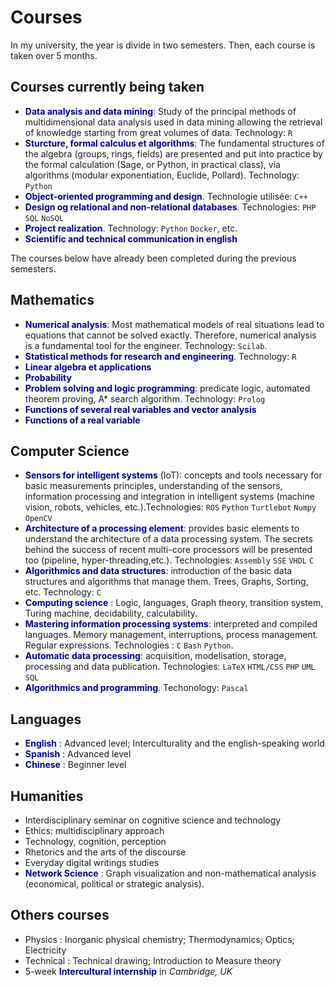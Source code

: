 # Courses

In my university, the year is divide in two semesters. Then, each course is taken over 5 months.

## Courses currently being taken
* <strong><span style="color:darkblue">Data analysis and data mining</span></strong>: Study of the principal methods of multidimensional data analysis used in data mining allowing the retrieval of knowledge starting from great volumes of data. Technology: `R`
* <strong><span style="color:darkblue">Sturcture, formal calculus et algorithms</span></strong>: The fundamental structures of the algebra (groups, rings, fields) are presented and put into practice by the formal calculation (Sage, or Python, in practical class), via algorithms (modular exponentiation, Euclide, Pollard). Technology: `Python`
* <strong><span style="color:darkblue">Object-oriented programming and design</span></strong>. Technologie utilisée: `C++`
* <strong><span style="color:darkblue">Design og relational and non-relational databases</span></strong>. Technologies: `PHP` `SQL` `NoSQL`
* <strong><span style="color:darkblue">Project realization</span></strong>. Technology: `Python` `Docker`, etc.
* <strong><span style="color:darkblue">Scientific and technical communication in english</span></strong>


The courses below have already been completed during the previous semesters.

## Mathematics
* <strong><span style="color:darkblue">Numerical analysis</span></strong>: Most mathematical models of real situations lead to equations that cannot be solved exactly. Therefore, numerical analysis is a fundamental tool for the engineer. Technology: `Scilab`.
* <strong><span style="color:darkblue">Statistical methods for research and engineering</span></strong>. Technology: `R`
* <strong><span style="color:darkblue">Linear algebra et applications</span></strong>
* <strong><span style="color:darkblue">Probability</span></strong>
* <strong><span style="color:darkblue">Problem solving and logic programming</span></strong>: predicate logic, automated theorem proving, A* search algorithm. Technology: `Prolog`
* <strong><span style="color:darkblue">Functions of several real variables and vector analysis</span></strong>
* <strong><span style="color:darkblue">Functions of a real variable</span></strong>

## Computer Science
* <strong><span style="color:darkblue">Sensors for intelligent systems</span></strong> (IoT): concepts and tools necessary for basic measurements principles, understanding of the sensors, information processing and integration in intelligent systems (machine vision, robots, vehicles, etc.).Technologies: `ROS` `Python` `Turtlebot` `Numpy` `OpenCV`
* <strong><span style="color:darkblue">Architecture of a processing element</span></strong>: provides basic elements to understand the architecture of a data processing system. The secrets behind the success of recent multi-core processors will be presented too (pipeline, hyper-threading,etc.). Technologies: `Assembly` `SSE` `VHDL` `C`
* <strong><span style="color:darkblue">Algorithmics and data structures</span></strong>: introduction of the basic data structures and algorithms that manage them. Trees, Graphs, Sorting, etc. Technology: `C`
* <strong><span style="color:darkblue">Computing science</span></strong> : Logic, languages, Graph theory, transition system, Turing machine, decidability, calculability.
* <strong><span style="color:darkblue">Mastering information processing systems</span></strong>: interpreted and compiled languages. Memory management, interruptions, process management. Regular expressions. Technologies : `C` `Bash` `Python`.
* <strong><span style="color:darkblue">Automatic data processing</span></strong>: acquisition, modelisation, storage, processing and data publication. Technologies: `LaTeX` `HTML/CSS` `PHP` `UML` `SQL`
* <strong><span style="color:darkblue">Algorithmics and programming</span></strong>. Techonology: `Pascal`

## Languages
* <strong><span style="color:darkblue">English</span></strong> : Advanced level; Interculturality and the english-speaking world 
* <strong><span style="color:darkblue">Spanish</span></strong> : Advanced level
* <strong><span style="color:darkblue">Chinese</span></strong> : Beginner level

## Humanities
* Interdisciplinary seminar on cognitive science and technology
* Ethics: multidisciplinary approach
* Technology, cognition, perception
* Rhetorics and the arts of the discourse
* Everyday digital writings studies
* <strong><span style="color:darkblue">Network Science</span></strong> : Graph visualization and non-mathematical analysis (economical, political or strategic analysis).

## Others courses
* Physics : Inorganic physical chemistry; Thermodynamics; Optics; Electricity
* Technical : Technical drawing; Introduction to Measure theory
* 5-week <strong><span style="color:darkblue">Intercultural internship</span></strong> in <i>Cambridge, UK</i>
